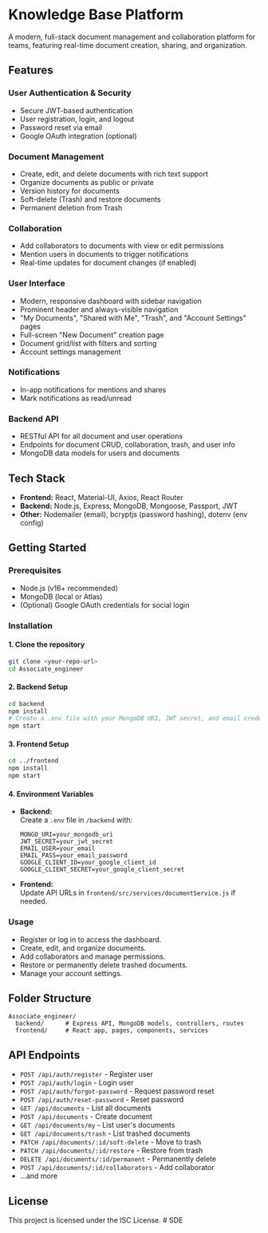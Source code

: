 # Knowledge Base Platform

A modern, full-stack document management and collaboration platform for teams, featuring real-time document creation, sharing, and organization.

## Features

### User Authentication & Security
- Secure JWT-based authentication
- User registration, login, and logout
- Password reset via email
- Google OAuth integration (optional)

### Document Management
- Create, edit, and delete documents with rich text support
- Organize documents as public or private
- Version history for documents
- Soft-delete (Trash) and restore documents
- Permanent deletion from Trash

### Collaboration
- Add collaborators to documents with view or edit permissions
- Mention users in documents to trigger notifications
- Real-time updates for document changes (if enabled)

### User Interface
- Modern, responsive dashboard with sidebar navigation
- Prominent header and always-visible navigation
- "My Documents", "Shared with Me", "Trash", and "Account Settings" pages
- Full-screen "New Document" creation page
- Document grid/list with filters and sorting
- Account settings management

### Notifications
- In-app notifications for mentions and shares
- Mark notifications as read/unread

### Backend API
- RESTful API for all document and user operations
- Endpoints for document CRUD, collaboration, trash, and user info
- MongoDB data models for users and documents

## Tech Stack

- **Frontend:** React, Material-UI, Axios, React Router
- **Backend:** Node.js, Express, MongoDB, Mongoose, Passport, JWT
- **Other:** Nodemailer (email), bcryptjs (password hashing), dotenv (env config)

## Getting Started

### Prerequisites

- Node.js (v16+ recommended)
- MongoDB (local or Atlas)
- (Optional) Google OAuth credentials for social login

### Installation

#### 1. Clone the repository

```bash
git clone <your-repo-url>
cd Associate_engineer
```

#### 2. Backend Setup

```bash
cd backend
npm install
# Create a .env file with your MongoDB URI, JWT secret, and email credentials
npm start
```

#### 3. Frontend Setup

```bash
cd ../frontend
npm install
npm start
```

#### 4. Environment Variables

- **Backend:**  
  Create a `.env` file in `/backend` with:
  ```
  MONGO_URI=your_mongodb_uri
  JWT_SECRET=your_jwt_secret
  EMAIL_USER=your_email
  EMAIL_PASS=your_email_password
  GOOGLE_CLIENT_ID=your_google_client_id
  GOOGLE_CLIENT_SECRET=your_google_client_secret
  ```
- **Frontend:**  
  Update API URLs in `frontend/src/services/documentService.js` if needed.

### Usage

- Register or log in to access the dashboard.
- Create, edit, and organize documents.
- Add collaborators and manage permissions.
- Restore or permanently delete trashed documents.
- Manage your account settings.

## Folder Structure

```
Associate_engineer/
  backend/      # Express API, MongoDB models, controllers, routes
  frontend/     # React app, pages, components, services
```

## API Endpoints

- `POST /api/auth/register` - Register user
- `POST /api/auth/login` - Login user
- `POST /api/auth/forgot-password` - Request password reset
- `POST /api/auth/reset-password` - Reset password
- `GET /api/documents` - List all documents
- `POST /api/documents` - Create document
- `GET /api/documents/my` - List user's documents
- `GET /api/documents/trash` - List trashed documents
- `PATCH /api/documents/:id/soft-delete` - Move to trash
- `PATCH /api/documents/:id/restore` - Restore from trash
- `DELETE /api/documents/:id/permanent` - Permanently delete
- `POST /api/documents/:id/collaborators` - Add collaborator
- ...and more

## License

This project is licensed under the ISC License. #   S D E  
 